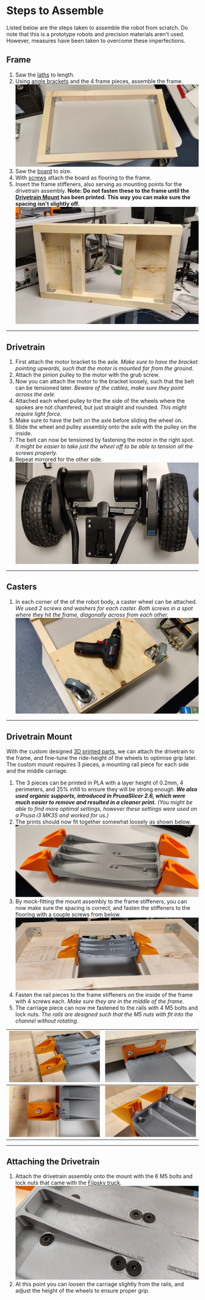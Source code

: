 # Steps to Assemble
Listed below are the steps taken to assemble the robot from scratch. Do note that this is a prototype robots and precision materials aren't used. However, measures have been taken to overcome these imperfections.

<!-- TODO: finalise links by including section anchor for all components -->

## Frame
1. Saw the [laths](../components/components.md) to length.
2. Using [angle brackets](../components/components.md) and the 4 frame pieces, assemble the frame.
![Outer frame assembly completed](../../img/build/frame1.1.jpg)
1. Saw the [board](../components/components.md) to size.
2. With [screws](../components/components.md) attach the board as flooring to the frame.
3. Insert the frame stiffeners, also serving as mounting points for the drivetrain assembly. **Note: Do not fasten these to the frame until the [Drivetrain Mount](#drivetrain-mount) has been printed. This way you can make sure the spacing isn't slightly off.**
![Flooring attached](../../img/build/frame2.jpg)

---
## Drivetrain
1. First attach the motor bracket to the axle. *Make sure to have the bracket pointing upwards, such that the motor is mounted far from the ground.*
2. Attach the pinion pulley to the motor with the grub screw.
3. Now you can attach the motor to the bracket loosely, such that the belt can be tensioned later. *Beware of the cables, make sure they point across the axle.*
4. Attached each wheel pulley to the the side of the wheels where the spokes are not chamfered, but just straight and rounded. *This might require light force.*
5. Make sure to have the belt on the axle before sliding the wheel on.
6. Slide the wheel and pulley assembly onto the axle with the pulley on the inside.
7. The belt can now be tensioned by fastening the motor in the right spot. *It might be easier to take just the wheel off to be able to tension all the screws properly.*
8. Repeat mirrored for the other side.
![Drivetrain assembly completed](../../img/build/drivetrain1.jpg)

---
## Casters
1. In each corner of the of the robot body, a caster wheel can be attached. *We used 2 screws and washers for each caster. Both screws in a spot where they hit the frame, diagonally across from each other.*
![Casters attached](../../img/build/casters1.jpg)

---
## Drivetrain Mount
With the custom designed [3D printed parts](), we can attach the drivetrain to the frame, and fine-tune the ride-height of the wheels to optimise grip later. The custom mount requires 3 pieces, a mounting rail piece for each side and the middle carriage.

1. The 3 pieces can be printed in PLA with a layer height of 0.2mm, 4 perimeters, and 25% infill to ensure they will be strong enough. ***We also used organic supports, introduced in PrusaSlicer 2.6, which were much easier to remove and resulted in a cleaner print.** (You might be able to find more optimal settings, however these settings were used on a Prusa i3 MK3S and worked for us.)*
2. The prints should now fit together somewhat loosely as shown below.
![3D printed parts](../../img/build/3d-print1.jpg)
3. By mock-fitting the mount assembly to the frame stiffeners, you can now make sure the spacing is correct, and fasten the stiffeners to the flooring with a couple screws from below.
![Mock-fitting of the mount](../../img/build/3d-print2.jpg)
4. Fasten the rail pieces to the frame stiffeners on the inside of the frame with 4 screws each. *Make sure they are in the middle of the frame.*
5. The carriage piece can now me fastened to the rails with 4 M5 bolts and lock nuts. *The rails are designed such that the M5 nuts with fit into the channel without rotating.*

| ![](../../img/build/3d-print1.1.jpg) | ![](../../img/build/3d-print1.4.jpg) |
| :----------------------------------: | :----------------------------------: |
| ![](../../img/build/3d-print1.2.jpg) | ![](../../img/build/3d-print1.3.jpg) |

---
## Attaching the Drivetrain
1. Attach the drivetrain assembly onto the mount with the 6 M5 bolts and lock nuts that came with the [Flipsky truck](../components/components.md).
![Mounting the drivetrain](../../img/build/drivetrain-mounting-1.jpg)
3. At this point you can loosen the carriage slightly from the rails, and adjust the height of the wheels to ensure proper grip.

<!-- TODO: Add picture of assembly at this point -->
